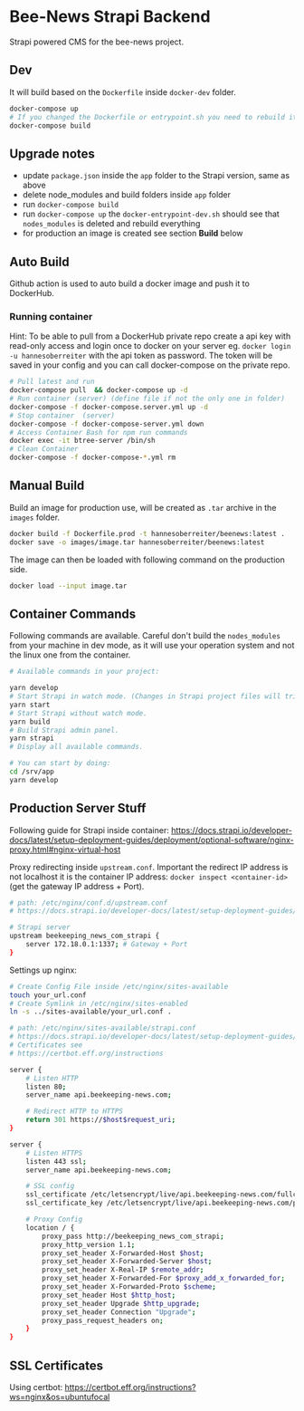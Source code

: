 # Bee-News Strapi Backend

Strapi powered CMS for the bee-news project.

## Dev

It will build based on the `Dockerfile` inside `docker-dev` folder.

```bash
docker-compose up
# If you changed the Dockerfile or entrypoint.sh you need to rebuild it before using up again:
docker-compose build
```

## Upgrade notes

- update `package.json` inside the `app` folder to the Strapi version, same as above
- delete node_modules and build folders inside `app` folder
- run `docker-compose build`
- run `docker-compose up` the `docker-entrypoint-dev.sh` should see that `nodes_modules` is deleted and rebuild everything
- for production an image is created see section **Build** below

## Auto Build

Github action is used to auto build a docker image and push it to DockerHub.

### Running container

Hint: To be able to pull from a DockerHub private repo create a api key with read-only access and login once to docker on your server eg. `docker login -u hannesoberreiter` with the api token as password. The token will be saved in your config and you can call docker-compose on the private repo.

```bash
# Pull latest and run 
docker-compose pull  && docker-compose up -d
# Run container (server) (define file if not the only one in folder)
docker-compose -f docker-compose.server.yml up -d
# Stop container  (server)
docker-compose -f docker-compose-server.yml down
# Access Container Bash for npm run commands
docker exec -it btree-server /bin/sh
# Clean Container
docker-compose -f docker-compose-*.yml rm
```

## Manual Build

Build an image for production use, will be created as `.tar` archive in the `images` folder.

```bash
docker build -f Dockerfile.prod -t hannesoberreiter/beenews:latest .
docker save -o images/image.tar hannesoberreiter/beenews:latest
```

The image can then be loaded with following command on the production side.

```bash
docker load --input image.tar
```

## Container Commands

Following commands are available. Careful don't build the `nodes_modules` from your machine in dev mode, as it will use your operation system and not the linux one from the container.

```bash
# Available commands in your project:

yarn develop
# Start Strapi in watch mode. (Changes in Strapi project files will trigger a server restart)
yarn start
# Start Strapi without watch mode.
yarn build
# Build Strapi admin panel.
yarn strapi
# Display all available commands.

# You can start by doing:
cd /srv/app
yarn develop
```

## Production Server Stuff

Following guide for Strapi inside container: <https://docs.strapi.io/developer-docs/latest/setup-deployment-guides/deployment/optional-software/nginx-proxy.html#nginx-virtual-host>

Proxy redirecting inside `upstream.conf`. Important the redirect IP address is not localhost it is the container IP address: `docker inspect <container-id>` (get the gateway IP address + Port).

```bash
# path: /etc/nginx/conf.d/upstream.conf
# https://docs.strapi.io/developer-docs/latest/setup-deployment-guides/deployment/optional-software/nginx-proxy.html#strapi-server

# Strapi server
upstream beekeeping_news_com_strapi {
    server 172.18.0.1:1337; # Gateway + Port
}
```

Settings up nginx:

```bash
# Create Config File inside /etc/nginx/sites-available
touch your_url.conf
# Create Symlink in /etc/nginx/sites-enabled
ln -s ../sites-available/your_url.conf .
```

```bash
# path: /etc/nginx/sites-available/strapi.conf
# https://docs.strapi.io/developer-docs/latest/setup-deployment-guides/deployment/optional-software/nginx-proxy.html#nginx-virtual-host
# Certificates see
# https://certbot.eff.org/instructions

server {
    # Listen HTTP
    listen 80;
    server_name api.beekeeping-news.com;

    # Redirect HTTP to HTTPS
    return 301 https://$host$request_uri;
}

server {
    # Listen HTTPS
    listen 443 ssl;
    server_name api.beekeeping-news.com;

    # SSL config
    ssl_certificate /etc/letsencrypt/live/api.beekeeping-news.com/fullchain.pem;
    ssl_certificate_key /etc/letsencrypt/live/api.beekeeping-news.com/privkey.pem;

    # Proxy Config
    location / {
        proxy_pass http://beekeeping_news_com_strapi;
        proxy_http_version 1.1;
        proxy_set_header X-Forwarded-Host $host;
        proxy_set_header X-Forwarded-Server $host;
        proxy_set_header X-Real-IP $remote_addr;
        proxy_set_header X-Forwarded-For $proxy_add_x_forwarded_for;
        proxy_set_header X-Forwarded-Proto $scheme;
        proxy_set_header Host $http_host;
        proxy_set_header Upgrade $http_upgrade;
        proxy_set_header Connection "Upgrade";
        proxy_pass_request_headers on;
    }
}
```

## SSL Certificates

Using certbot: <https://certbot.eff.org/instructions?ws=nginx&os=ubuntufocal>
